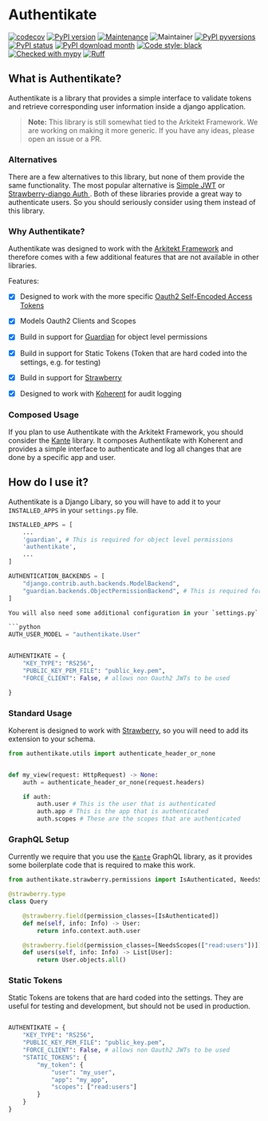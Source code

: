# Authentikate

[![codecov](https://codecov.io/gh/jhnnsrs/authentikate/branch/master/graph/badge.svg?token=UGXEA2THBV)](https://codecov.io/gh/jhnnsrs/authentikate)
[![PyPI version](https://badge.fury.io/py/authentikate.svg)](https://pypi.org/project/authentikate/)
[![Maintenance](https://img.shields.io/badge/Maintained%3F-yes-green.svg)](https://pypi.org/project/authentikate/)
![Maintainer](https://img.shields.io/badge/maintainer-jhnnsrs-blue)
[![PyPI pyversions](https://img.shields.io/pypi/pyversions/authentikate.svg)](https://pypi.python.org/pypi/authentikate/)
[![PyPI status](https://img.shields.io/pypi/status/authentikate.svg)](https://pypi.python.org/pypi/authentikate/)
[![PyPI download month](https://img.shields.io/pypi/dm/authentikate.svg)](https://pypi.python.org/pypi/authentikate/)
[![Code style: black](https://img.shields.io/badge/code%20style-black-000000.svg)](https://github.com/psf/black)
[![Checked with mypy](http://www.mypy-lang.org/static/mypy_badge.svg)](http://mypy-lang.org/)
[![Ruff](https://img.shields.io/endpoint?url=https://raw.githubusercontent.com/astral-sh/ruff/main/assets/badge/v2.json)](https://github.com/jhnnsrs/authentikate)


## What is Authentikate?

Authentikate is a library that provides a simple interface to validate tokens and retrieve corresponding
user information inside a django application.

> **Note:** This library is still somewhat tied to the Arkitekt Framework. We are working on making it more generic.
> If you have any ideas, please open an issue or a PR.

### Alternatives

There are a few alternatives to this library, but none of them provide the same functionality. The most popular
alternative is [Simple JWT](https://django-rest-framework-simplejwt.readthedocs.io/en/latest/) or [Strawberry-django Auth
](https://strawberry.rocks/docs/ecosystem/django-auth). Both of these libraries provide a great way to authenticate
users. So you should seriously consider using them instead of this library.

### Why Authentikate?

Authentikate was designed to work with the [Arkitekt Framework](https://arkitekt.live) and therefore comes with a few
additional features that are not available in other libraries. 

Features:
- [x] Designed to work with the more specific [Oauth2 Self-Encoded Access Tokens](https://www.oauth.com/oauth2-servers/access-tokens/self-encoded-access-tokens/)
- [x] Models Oauth2 Clients and Scopes
- [x] Build in support for [Guardian](https://django-guardian.readthedocs.io/en/stable/) for object level permissions
- [x] Build in support for Static Tokens (Token that are hard coded into the settings, e.g. for testing)
- [x] Build in support for [Strawberry](https://strawberry.rocks/) 
- [x] Designed to work with [Koherent](https://github.com/jhnnsrs/koherent) for audit logging


### Composed Usage

If you plan to use Authentikate with the Arkitekt Framework, you should consider the [Kante](https://github.com/jhnnsrs/kante) library. It composes
Authentikate with Koherent and provides a simple interface to authenticate and log all changes that are done by a specific app and user.


## How do I use it?

Authentikate is a Django Libary, so you will have to add it to your `INSTALLED_APPS` in your `settings.py` file.

```python
INSTALLED_APPS = [
    ...
    'guardian', # This is required for object level permissions
    'authentikate',
    ...
]

AUTHENTICATION_BACKENDS = [
    "django.contrib.auth.backends.ModelBackend",
    "guardian.backends.ObjectPermissionBackend", # This is required for object level permissions
]

You will also need some additional configuration in your `settings.py` file.

```python
AUTH_USER_MODEL = "authentikate.User"


AUTHENTIKATE = {
    "KEY_TYPE": "RS256",
    "PUBLIC_KEY_PEM_FILE": "public_key.pem",
    "FORCE_CLIENT": False, # allows non Oauth2 JWTs to be used

}

```


### Standard Usage

Koherent is designed to work with [Strawberry](https://strawberry.rocks/), so you will need to add its extension to your
schema.

```python
from authentikate.utils import authenticate_header_or_none


def my_view(request: HttpRequest) -> None:
    auth = authenticate_header_or_none(request.headers)

    if auth:
        auth.user # This is the user that is authenticated
        auth.app # This is the app that is authenticated
        auth.scopes # These are the scopes that are authenticated

```


### GraphQL Setup

Currently we require that you use the [`Kante`](https://github.com/jhnnsrs/kante) GraphQL library, as it provides some
boilerplate code that is required to make this work.


```python
from authentikate.strawberry.permissions import IsAuthenticated, NeedsScopes

@strawberry.type
class Query

    @strawberry.field(permission_classes=[IsAuthenticated])
    def me(self, info: Info) -> User:
        return info.context.auth.user

    @strawberry.field(permission_classes=[NeedsScopes(["read:users"])])
    def users(self, info: Info) -> List[User]:
        return User.objects.all()

```

### Static Tokens

Static Tokens are tokens that are hard coded into the settings. They are useful for testing and development, but should
not be used in production.

```python

AUTHENTIKATE = {
    "KEY_TYPE": "RS256",
    "PUBLIC_KEY_PEM_FILE": "public_key.pem",
    "FORCE_CLIENT": False, # allows non Oauth2 JWTs to be used
    "STATIC_TOKENS": {
        "my_token": {
            "user": "my_user",
            "app": "my_app",
            "scopes": ["read:users"]
        }
    }
}

```

